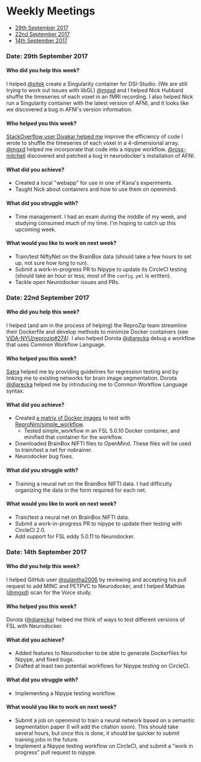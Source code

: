 # Weekly Meetings

* [29th September 2017](#date-29th-september-2017)
* [22nd September 2017](#date-22nd-september-2017)
* [14th September 2017](#date-14th-september-2017)



### Date: 29th September 2017

#### Who did you help this week?

I helped [@sitek](https://github.com/sitek) create a Singularity container for DSI-Studio. (We are still trying to work out issues with libGL) [@mgxd](https://github.com/mgxd) and I helped Nick Hubbard shuffle the timeseries of each voxel in an fMRI recording. I also helped Nick run a Singularity container with the latest version of AFNI, and it looks like we discovered a bug in AFNI's version information.

#### Who helped you this week?

[StackOverflow user Divakar helped me](https://stackoverflow.com/a/46476164/5666087) improve the efficiency of code I wrote to shuffle the timeseries of each voxel in a 4-dimensional array. [@mgxd](https://github.com/mgxd) helped me incorporate that code into a nipype workflow. [@ross-mitchell](https://github.com/ross-mitchell) discovered and patched a bug in neurodocker's installation of AFNI.

#### What did you achieve?

* Created a local "webapp" for use in one of Kana's experiments.
* Taught Nick about containers and how to use them on openmind.

#### What did you struggle with?

* Time management. I had an exam during the middle of my week, and studying consumed much of my time. I'm hoping to catch up this upcoming week.

#### What would you like to work on next week?

* Train/test NiftyNet on the BrainBox data (should take a few hours to set up, not sure how long to run).
* Submit a work-in-progress PR to Nipype to update its CircleCI testing (should take an hour or less; most of the `config.yml` is written).
* Tackle open Neurodocker issues and PRs.



### Date: 22nd September 2017

#### Who did you help this week?

I helped (and am in the process of helping) the ReproZip team streamline their Dockerfile and develop methods to minimize Docker containers (see [ViDA-NYU/reprozip#274](https://github.com/ViDA-NYU/reprozip/issues/274)). I also helped Dorota [@djarecka](https://github.com/djarecka) debug a workflow that uses Common Workflow Language.

#### Who helped you this week?

[Satra](https://github.com/satra) helped me by providing guidelines for regression testing and by linking me to existing networks for brain image segmentation. Dorota [@djarecka](https://github.com/djarecka) helped me by introducing me to Common Workflow Language syntax.

#### What did you achieve?

* Created [a matrix of Docker images](https://hub.docker.com/r/kaczmarj/regtests/tags/) to test with [ReproNim/simple_workflow](https://github.com/ReproNim/simple_workflow).
  * Tested simple_workflow in an FSL 5.0.10 Docker container, and minified that container for the workflow.
* Downloaded BrainBox NIFTI files to OpenMind. These files will be used to train/test a net for nobrainer.
* Neurodocker bug fixes.

#### What did you struggle with?

* Training a neural net on the BrainBox NIFTI data. I had difficulty organizing the data in the form required for each net.

#### What would you like to work on next week?

* Train/test a neural net on BrainBox NIFTI data.
* Submit a work-in-progress PR to nipype to update their testing with CircleCI 2.0.
* Add support for FSL eddy 5.0.11 to Neurodocker.



### Date: 14th September 2017

#### Who did you help this week?

I helped GitHub user [@sulantha2006](https://github.com/sulantha2006) by reviewing and accepting his pull request to add MINC and PETPVC to Neurodocker, and I helped Mathias ([@mgxd](https://github.com/mgxd)) scan for the Voice study.

#### Who helped you this week?

Dorota ([@djarecka](https://github.com/djarecka)) helped me think of ways to test different versions of FSL with Neurodocker.

#### What did you achieve?

* Added features to Neurodocker to be able to generate Dockerfiles for Nipype, and fixed bugs.
* Drafted at least two potential workflows for Nipype testing on CircleCI.

#### What did you struggle with?

* Implementing a Nipype testing workflow.

#### What would you like to work on next week?

* Submit a job on openmind to train a neural network based on a semantic segmentation paper (I will add the citation soon). This should take several hours, but once this is done, it should be quicker to submit training jobs in the future.
* Implement a Nipype testing workflow on CircleCI, and submit a "work in progress" pull request to nipype.


<!--
## Template (Copy template, add date link on top, and replace text, newest first)

### Date: [INSERT DATE OF MEETING]

#### Who did you help this week?

Replace this text with a one/two sentence description of who you helped this week and how.

#### Who helped you this week?

Replace this text with a one/two sentence description of who helped you this week and how.

#### What did you achieve?

* Replace this text with a bullet point list of what you achieved this week.
* It's ok if your list is only one bullet point long!

#### What did you struggle with?

* Replace this text with a bullet point list of where you struggled this week.
* It's ok if your list is only one bullet point long!

#### What would you like to work on next week?

* Replace this text with a bullet point list of what you would like to work on next week.
* It's ok if your list is only one bullet point long!
* Try to estimate how long each task will take.

#### Any other topics

This space is yours to add to as needed.
-->
